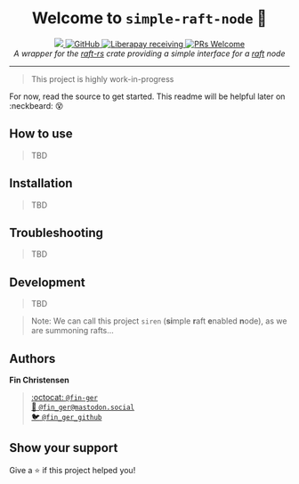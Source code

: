 <h1 align="center">Welcome to <code>simple-raft-node</code> 👋</h1>
<p align="center">
  <a href="https://travis-ci.org/fin-ger/simple-raft-node">
    <img src="https://travis-ci.org/fin-ger/simple-raft-node.svg?branch=master">
  </a>
  <a href="https://github.com/verkehrsministerium/kraftfahrzeug/blob/master/LICENSE">
    <img alt="GitHub" src="https://img.shields.io/github/license/verkehrsministerium/kraftfahrzeug.svg">
  </a>
  <a href="https://liberapay.com/fin-ger">
    <img alt="Liberapay receiving" src="https://img.shields.io/liberapay/receives/fin-ger.svg">
  </a>
  <a href="http://makeapullrequest.com">
    <img alt="PRs Welcome" src="https://img.shields.io/badge/PRs-welcome-brightgreen.svg" target="_blank" />
  </a>
  <br>
  <i>A wrapper for the <a href="https://github.com/pingcap/raft-rs">raft-rs</a> crate providing a simple interface for a <a href="https://raft.github.io/">raft</a> node</i>
</p>

---

> This project is highly work-in-progress

For now, read the source to get started. This readme will be helpful later on :neckbeard: :dizzy_face:

## How to use

> TBD

## Installation

> TBD

## Troubleshooting

> TBD

## Development

> TBD

> Note: We can call this project `siren` (**si**mple **r**aft **e**nabled **n**ode), as we are summoning rafts...

## Authors

**Fin Christensen**

> [:octocat: `@fin-ger`](https://github.com/fin-ger)  
> [:elephant: `@fin_ger@mastodon.social`](https://mastodon.social/web/accounts/787945)  
> [:bird: `@fin_ger_github`](https://twitter.com/fin_ger_github)  

## Show your support

Give a :star: if this project helped you!
